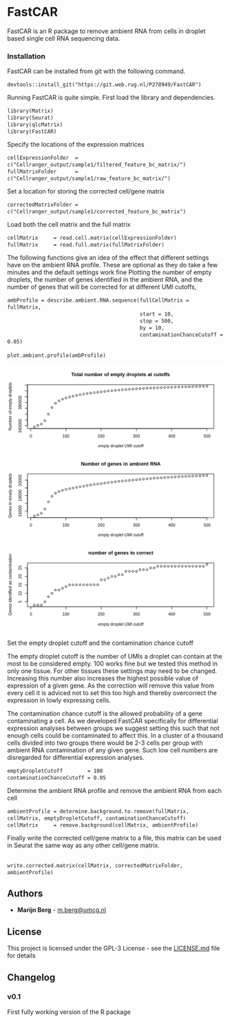 # FastCAR

FastCAR is an R package to remove ambient RNA from cells in droplet based single cell RNA sequencing data.


### Installation

FastCAR can be installed from git with the following command.

```
devtools::install_git("https://git.web.rug.nl/P278949/FastCAR")
```

Running FastCAR is quite simple.
First load the library and dependencies.

```
library(Matrix)
library(Seurat)
library(qlcMatrix)
library(FastCAR)
```
Specify the locations of the expression matrices

```
cellExpressionFolder  = c("Cellranger_output/sample1/filtered_feature_bc_matrix/")
fullMatrixFolder      = c("Cellranger_output/sample1/raw_feature_bc_matrix/")
```
Set a location for storing the corrected cell/gene matrix

```
correctedMatrixFolder = c("Cellranger_output/sample1/corrected_feature_bc_matrix")
```
Load both the cell matrix and the full matrix
```
cellMatrix     = read.cell.matrix(cellExpressionFolder)
fullMatrix     = read.full.matrix(fullMatrixFolder)
```
The following functions give an idea of the effect that different settings have on the ambient RNA profile. 
These are optional as they do take a few minutes and the default settings work fine
Plotting the number of empty droplets, the number of genes identified in the ambient RNA, and the number of genes that will be corrected for at different UMI cutoffs,

```
ambProfile = describe.ambient.RNA.sequence(fullCellMatrix = fullMatrix, 
                                           start = 10, 
                                           stop = 500, 
                                           by = 10, 
                                           contaminationChanceCutoff = 0.05)
                                           
plot.ambient.profile(ambProfile)
``` 
![picture](Images/Example_profile.png)


Set the empty droplet cutoff and the contamination chance cutoff

The empty droplet cutoff is the number of UMIs a droplet can contain at the most to be considered empty.
100 works fine but we tested this method in only one tissue. For other tissues these settings may need to be changed.
Increasing this number also increases the highest possible value of expression of a given gene.
As the correction will remove this value from every cell it is adviced not to set this too high and thereby overcorrect the expression in lowly expressing cells.

The contamination chance cutoff is the allowed probability of a gene contaminating a cell. 
As we developed FastCAR specifically for differential expression analyses between groups we suggest setting this such that not enough cells could be contaminated to affect this.
In a cluster of a thousand cells divided into two groups there would be 2-3 cells per group with ambient RNA contamination of any given gene.
Such low cell numbers are disregarded for differential expression analyses.

```
emptyDropletCutoff        = 100 
contaminationChanceCutoff = 0.05
```

Determine the ambient RNA profile and remove the ambient RNA from each cell
```
ambientProfile = determine.background.to.remove(fullMatrix, cellMatrix, emptyDropletCutoff, contaminationChanceCutoff)
cellMatrix     = remove.background(cellMatrix, ambientProfile)
```

Finally write the corrected cell/gene matrix to a file, this matrix can be used in Seurat the same way as any other cell/gene matrix.

```

write.corrected.matrix(cellMatrix, correctedMatrixFolder, ambientProfile)

```


## Authors

* **Marijn Berg** - m.berg@umcg.nl

## License

This project is licensed under the GPL-3 License - see the [LICENSE.md](LICENSE.md) file for details

## Changelog

### v0.1
First fully working version of the R package

